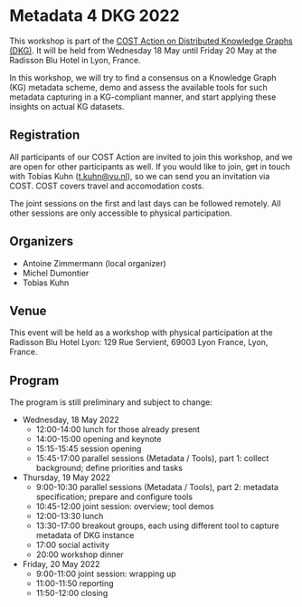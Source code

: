 Metadata 4 DKG 2022
===================

This workshop is part of the [COST Action on Distributed Knowledge Graphs (DKG)](https://cost-dkg.eu/).
It will be held from Wednesday 18 May until Friday 20 May at the Radisson Blu Hotel in Lyon, France.

In this workshop, we will try to find a consensus on a Knowledge Graph (KG) metadata scheme,
demo and assess the available tools for such metadata capturing in a KG-compliant
manner, and start applying these insights on actual KG datasets.

## Registration

All participants of our COST Action are invited to join this workshop, and we are open for other
participants as well. If you would like to join, get in touch with Tobias Kuhn (t.kuhn@vu.nl), so
we can send you an invitation via COST. COST covers travel and accomodation costs.

The joint sessions on the first and last days can be followed remotely. All other sessions are only
accessible to physical participation.

## Organizers

- Antoine Zimmermann (local organizer)
- Michel Dumontier
- Tobias Kuhn

## Venue

This event will be held as a workshop with physical participation at the Radisson Blu Hotel Lyon:
129 Rue Servient, 69003 Lyon France, Lyon, France.

## Program

The program is still preliminary and subject to change:

- Wednesday, 18 May 2022
  - 12:00-14:00 lunch for those already present
  - 14:00-15:00 opening and keynote
  - 15:15-15:45 session opening
  - 15:45-17:00 parallel sessions (Metadata / Tools), part 1: collect background; define priorities and tasks
- Thursday, 19 May 2022
  - 9:00-10:30 parallel sessions (Metadata / Tools), part 2: metadata specification; prepare and configure tools
  - 10:45-12:00 joint session: overview; tool demos
  - 12:00-13:30 lunch
  - 13:30-17:00 breakout groups, each using different tool to capture metadata of DKG instance
  - 17:00 social activity
  - 20:00 workshop dinner
- Friday, 20 May 2022
  - 9:00-11:00 joint session: wrapping up
  - 11:00-11:50 reporting
  - 11:50-12:00 closing
